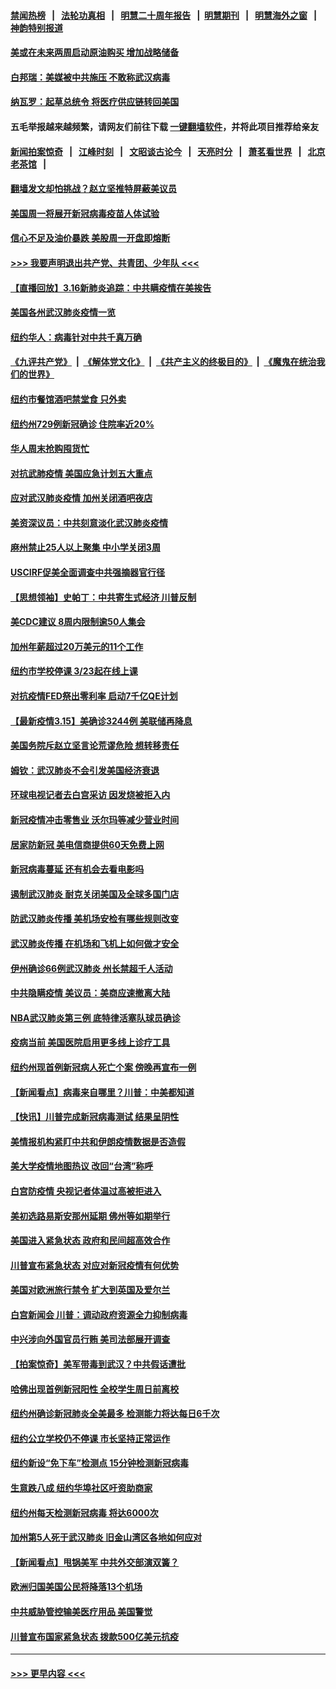 #### [禁闻热榜](热点新闻.md?=0)  &nbsp;&nbsp;|&nbsp;&nbsp; [法轮功真相](https://github.com/gfw-breaker/truth/blob/master/README.md?=0) &nbsp;&nbsp;|&nbsp;&nbsp; [明慧二十周年报告](https://github.com/gfw-breaker/mh-reports/blob/master/README.md?=0) &nbsp;&nbsp;|&nbsp;&nbsp;[明慧期刊](https://github.com/gfw-breaker/mh-qikan) &nbsp;&nbsp;|&nbsp;&nbsp; [明慧海外之窗](https://github.com/gfw-breaker/mh-news/blob/master/README.md?=0) &nbsp;&nbsp;|&nbsp;&nbsp; [神韵特别报道](https://github.com/gfw-breaker/mh-news/blob/master/shenyun.md?=0)
#### [美或在未来两周启动原油购买 增加战略储备](../pages/nsc412/n11944956.md?t=03170232) 
#### [白邦瑞：美媒被中共施压 不敢称武汉病毒](../pages/nsc412/n11944815.md?t=03170232) 
#### [纳瓦罗：起草总统令 将医疗供应链转回美国](../pages/nsc412/n11944808.md?t=03170232) 
#### 五毛举报越来越频繁，请网友们前往下载 [一键翻墙软件](https://github.com/gfw-breaker/ssr-accounts)，并将此项目推荐给亲友
#### [新闻拍案惊奇](https://github.com/gfw-breaker/banned-news/blob/master/pages/link4.md) &nbsp;&nbsp;|&nbsp;&nbsp; [江峰时刻](https://github.com/gfw-breaker/banned-news/blob/master/pages/link4.md) &nbsp;&nbsp;|&nbsp;&nbsp; [文昭谈古论今](https://github.com/gfw-breaker/banned-news/blob/master/pages/link4.md) &nbsp;&nbsp;|&nbsp;&nbsp; [天亮时分](https://github.com/gfw-breaker/banned-news/blob/master/pages/link4.md) &nbsp;&nbsp;|&nbsp;&nbsp; [萧茗看世界](https://github.com/gfw-breaker/banned-news/blob/master/pages/link4.md) &nbsp;&nbsp;|&nbsp;&nbsp; [北京老茶馆](https://github.com/gfw-breaker/banned-news/blob/master/pages/link4.md) &nbsp;&nbsp;|&nbsp;&nbsp; 
#### [翻墙发文却怕挑战？赵立坚推特屏蔽美议员](../pages/nsc412/n11944758.md?t=03170232) 
#### [美国周一将展开新冠病毒疫苗人体试验](../pages/nsc412/n11944761.md?t=03170232) 
#### [信心不足及油价暴跌 美股周一开盘即熔断](../pages/nsc412/n11944728.md?t=03170232) 
#### [>>> 我要声明退出共产党、共青团、少年队 <<<](https://github.com/begood0513/goodnews/blob/master/quit/letter.md) 
#### [【直播回放】3.16新肺炎追踪：中共瞒疫情在美挨告](../pages/nsc412/n11944429.md?t=03170232) 
#### [美国各州武汉肺炎疫情一览](../pages/nsc412/n11944066.md?t=03170232) 
#### [纽约华人：病毒针对中共千真万确](../pages/nsc412/n11942905.md?t=03170232) 
#### [《九评共产党》](https://github.com/begood0513/9ping.md/blob/master/README.md) &nbsp;|&nbsp; [《解体党文化》](../../../../jtdwh.md/blob/master/README.md)  &nbsp;|&nbsp; [《共产主义的终极目的》](../../../../gczydzjmd.md/blob/master/README.md) &nbsp;|&nbsp; [《魔鬼在统治我们的世界》](../../../../mgztzwmdsj.md/blob/master/README.md) 
#### [纽约市餐馆酒吧禁堂食  只外卖](../pages/nsc412/n11943729.md?t=03170232) 
#### [纽约州729例新冠确诊  住院率近20%](../pages/nsc412/n11943724.md?t=03170232) 
#### [华人周末抢购囤货忙](../pages/nsc412/n11943687.md?t=03170232) 
#### [对抗武肺疫情 美国应急计划五大重点](../pages/nsc412/n11943193.md?t=03170232) 
#### [应对武汉肺炎疫情 加州关闭酒吧夜店](../pages/nsc412/n11943540.md?t=03170232) 
#### [美资深议员：中共刻意淡化武汉肺炎疫情](../pages/nsc412/n11943061.md?t=03170232) 
#### [麻州禁止25人以上聚集   中小学关闭3周](../pages/nsc412/n11943154.md?t=03170232) 
#### [USCIRF促美全面调查中共强摘器官行径](../pages/nsc412/n11942904.md?t=03170232) 
#### [【思想领袖】史帕丁：中共寄生式经济 川普反制](../pages/nsc412/n11805341.md?t=03170232) 
#### [美CDC建议 8周内限制逾50人集会](../pages/nsc412/n11942944.md?t=03170232) 
#### [加州年薪超过20万美元的11个工作](../pages/nsc412/n11919113.md?t=03170232) 
#### [纽约市学校停课   3/23起在线上课](../pages/nsc412/n11942804.md?t=03170232) 
#### [对抗疫情FED祭出零利率 启动7千亿QE计划](../pages/nsc412/n11942782.md?t=03170232) 
#### [【最新疫情3.15】美确诊3244例 美联储再降息](../pages/nsc412/n11940988.md?t=03170232) 
#### [美国务院斥赵立坚言论荒谬危险 想转移责任](../pages/nsc412/n11942518.md?t=03170232) 
#### [姆钦：武汉肺炎不会引发美国经济衰退](../pages/nsc412/n11942530.md?t=03170232) 
#### [环球电视记者去白宫采访 因发烧被拒入内](../pages/nsc412/n11942516.md?t=03170232) 
#### [新冠疫情冲击零售业 沃尔玛等减少营业时间](../pages/nsc412/n11942454.md?t=03170232) 
#### [居家防新冠 美电信商提供60天免费上网](../pages/nsc412/n11942457.md?t=03170232) 
#### [新冠病毒蔓延 还有机会去看电影吗](../pages/nsc412/n11942385.md?t=03170232) 
#### [遏制武汉肺炎 耐克关闭美国及全球多国门店](../pages/nsc412/n11942366.md?t=03170232) 
#### [防武汉肺炎传播 美机场安检有哪些规则改变](../pages/nsc412/n11939497.md?t=03170232) 
#### [武汉肺炎传播 在机场和飞机上如何做才安全](../pages/nsc412/n11928171.md?t=03170232) 
#### [伊州确诊66例武汉肺炎 州长禁超千人活动](../pages/nsc412/n11941564.md?t=03170232) 
#### [中共隐瞒疫情 美议员：美商应速撤离大陆](../pages/nsc412/n11941407.md?t=03170232) 
#### [NBA武汉肺炎第三例 底特律活塞队球员确诊](../pages/nsc412/n11941282.md?t=03170232) 
#### [疫病当前 美国医院启用更多线上诊疗工具](../pages/nsc412/n11941300.md?t=03170232) 
#### [纽约州现首例新冠病人死亡个案  傍晚再宣布一例](../pages/nsc412/n11941340.md?t=03170232) 
#### [【新闻看点】病毒来自哪里？川普：中美都知道](../pages/nsc412/n11940769.md?t=03170232) 
#### [【快讯】川普完成新冠病毒测试 结果呈阴性](../pages/nsc412/n11941045.md?t=03170232) 
#### [美情报机构紧盯中共和伊朗疫情数据是否造假](../pages/nsc412/n11940875.md?t=03170232) 
#### [美大学疫情地图热议 改回“台湾”称呼](../pages/nsc412/n11940365.md?t=03170232) 
#### [白宫防疫情 央视记者体温过高被拒进入](../pages/nsc412/n11940841.md?t=03170232) 
#### [美初选路易斯安那州延期 佛州等如期举行](../pages/nsc412/n11940614.md?t=03170232) 
#### [美国进入紧急状态 政府和民间超高效合作](../pages/nsc412/n11940720.md?t=03170232) 
#### [川普宣布紧急状态 对应对新冠疫情有何优势](../pages/nsc412/n11940632.md?t=03170232) 
#### [美国对欧洲旅行禁令 扩大到英国及爱尔兰](../pages/nsc412/n11940647.md?t=03170232) 
#### [白宫新闻会 川普：调动政府资源全力抑制病毒](../pages/nsc412/n11940558.md?t=03170232) 
#### [中兴涉向外国官员行贿 美司法部展开调查](../pages/nsc412/n11940378.md?t=03170232) 
#### [【拍案惊奇】美军带毒到武汉？中共假话遭批](../pages/nsc412/n11939240.md?t=03170232) 
#### [哈佛出现首例新冠阳性  全校学生周日前离校](../pages/nsc412/n11939759.md?t=03170232) 
#### [纽约州确诊新冠肺炎全美最多  检测能力将达每日6千次](../pages/nsc412/n11939581.md?t=03170232) 
#### [纽约公立学校仍不停课 市长坚持正常运作](../pages/nsc412/n11939557.md?t=03170232) 
#### [纽约新设“免下车”检测点  15分钟检测新冠病毒](../pages/nsc412/n11939513.md?t=03170232) 
#### [生意跌八成  纽约华埠社区吁资助商家](../pages/nsc412/n11939562.md?t=03170232) 
#### [纽约州每天检测新冠病毒  将达6000次](../pages/nsc412/n11939510.md?t=03170232) 
#### [加州第5人死于武汉肺炎 旧金山湾区各地如何应对](../pages/nsc412/n11939263.md?t=03170232) 
#### [【新闻看点】甩锅美军 中共外交部演双簧？](../pages/nsc412/n11938828.md?t=03170232) 
#### [欧洲归国美国公民将降落13个机场](../pages/nsc412/n11939026.md?t=03170232) 
#### [中共威胁管控输美医疗用品 美国警觉](../pages/nsc412/n11938602.md?t=03170232) 
#### [川普宣布国家紧急状态 拨款500亿美元抗疫](../pages/nsc412/n11939032.md?t=03170232) 

----
#### [ >>> 更早内容 <<< ](../indexes/nsc412-earlier.md)
